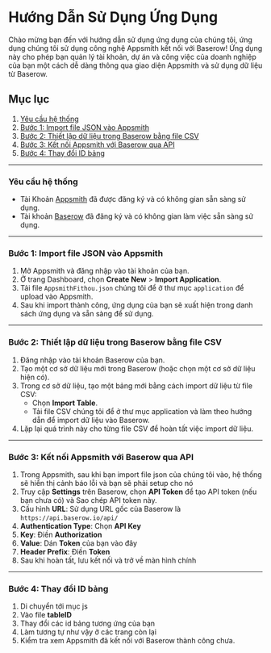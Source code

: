 # Hướng Dẫn Sử Dụng Ứng Dụng 

Chào mừng bạn đến với hướng dẫn sử dụng ứng dụng của chúng tôi, ứng dụng chúng tôi sử dụng công nghệ Appsmith kết nối với Baserow! Ứng dụng này cho phép bạn quản lý tài khoản, dự án và công việc của doanh nghiệp của bạn một cách dễ dàng thông qua giao diện Appsmith và sử dụng dữ liệu từ Baserow.

## Mục lục

1. [Yêu cầu hệ thống](#yêu-cầu-hệ-thống)
2. [Bước 1: Import file JSON vào Appsmith](#bước-1-import-file-json-vào-appsmith)
3. [Bước 2: Thiết lập dữ liệu trong Baserow bằng file CSV](#bước-2-thiết-lập-dữ-liệu-trong-baserow-bằng-file-csv)
4. [Bước 3: Kết nối Appsmith với Baserow qua API](#bước-3-kết-nối-appsmith-với-baserow-qua-api)
5. [Bước 4: Thay đổi ID bảng](#bước-4-thay-đổi-id-bảng)

---

### Yêu cầu hệ thống

- Tài Khoản [Appsmith](https://appsmith.com/) đã được đăng ký và có không gian sẵn sàng sử dụng.
- Tài khoản [Baserow](https://baserow.io/) đã đăng ký và có không gian làm việc sẵn sàng sử dụng.

---

### Bước 1: Import file JSON vào Appsmith

1. Mở Appsmith và đăng nhập vào tài khoản của bạn.
2. Ở trang Dashboard, chọn **Create New** > **Import Application**.
3. Tải file `AppsmithFithou.json` chúng tôi để ở thư mục `application` để upload vào Appsmith.
4. Sau khi import thành công, ứng dụng của bạn sẽ xuất hiện trong danh sách ứng dụng và sẵn sàng để sử dụng.

---

### Bước 2: Thiết lập dữ liệu trong Baserow bằng file CSV

1. Đăng nhập vào tài khoản Baserow của bạn.
2. Tạo một cơ sở dữ liệu mới trong Baserow (hoặc chọn một cơ sở dữ liệu hiện có).
3. Trong cơ sở dữ liệu, tạo một bảng mới bằng cách import dữ liệu từ file CSV:
   - Chọn **Import Table**.
   - Tải file CSV chúng tôi để ở thư mục application và làm theo hướng dẫn để import dữ liệu vào Baserow.
4. Lặp lại quá trình này cho từng file CSV để hoàn tất việc import dữ liệu.

---

### Bước 3: Kết nối Appsmith với Baserow qua API

1. Trong Appsmith, sau khi bạn import file json của chúng tôi vào, hệ thống sẽ hiển thị cảnh báo lỗi và bạn sẽ phải setup cho nó
2. Truy cập **Settings** trên Baserow, chọn **API Token** để tạo API token (nếu bạn chưa có) và Sao chép API token này.
3. Cấu hình **URL**: Sử dụng URL gốc của Baserow là `https://api.baserow.io/api/`
4. **Authentication Type**: Chọn **API Key**
5. **Key**: Điền **Authorization**
6. **Value**: Dán **Token** của bạn vào đây
7. **Header Prefix**: Điền **Token** 
8. Sau khi hoàn tất, lưu kết nối và trở về màn hình chính

---

### Bước 4: Thay đổi ID bảng
1. Di chuyển tới mục js
2. Vào file **tableID**
3. Thay đổi các id bảng tương ứng của bạn 
4. Làm tương tự như vậy ở các trang còn lại
5. Kiểm tra xem Appsmith đã kết nối với Baserow thành công chưa.

